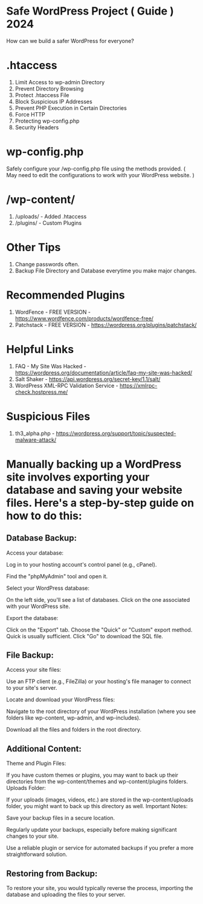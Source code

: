 # Safe WordPress Project ( Guide ) 2024
How can we build a safer WordPress for everyone?

# .htaccess
1. Limit Access to wp-admin Directory
2. Prevent Directory Browsing
3. Protect .htaccess File
4. Block Suspicious IP Addresses
5. Prevent PHP Execution in Certain Directories
6. Force HTTP
7. Protecting wp-config.php
8. Security Headers

# wp-config.php
Safely configure your /wp-config.php file using the methods provided. ( May need to edit the configurations to work with your WordPress website. )

# /wp-content/
1. /uploads/ - Added .htaccess
2. /plugins/ - Custom Plugins

# Other Tips
1. Change passwords often.
2. Backup File Directory and Database everytime you make major changes.

# Recommended Plugins
1. WordFence - FREE VERSION - https://www.wordfence.com/products/wordfence-free/
2. Patchstack - FREE VERSION - https://wordpress.org/plugins/patchstack/

# Helpful Links
1. FAQ - My Site Was Hacked - https://wordpress.org/documentation/article/faq-my-site-was-hacked/
2. Salt Shaker - https://api.wordpress.org/secret-key/1.1/salt/
3. WordPress XML-RPC Validation Service - https://xmlrpc-check.hostpress.me/


# Suspicious Files
1. th3_alpha.php - https://wordpress.org/support/topic/suspected-malware-attack/

 
# Manually backing up a WordPress site involves exporting your database and saving your website files. Here's a step-by-step guide on how to do this:

## Database Backup:

Access your database:

Log in to your hosting account's control panel (e.g., cPanel).

Find the "phpMyAdmin" tool and open it.

Select your WordPress database:

On the left side, you'll see a list of databases. Click on the one associated with your WordPress site.

Export the database:

Click on the "Export" tab.
Choose the "Quick" or "Custom" export method. Quick is usually sufficient.
Click "Go" to download the SQL file.

## File Backup:

Access your site files:

Use an FTP client (e.g., FileZilla) or your hosting's file manager to connect to your site's server.

Locate and download your WordPress files:

Navigate to the root directory of your WordPress installation (where you see folders like wp-content, wp-admin, and wp-includes).

Download all the files and folders in the root directory.

## Additional Content:

Theme and Plugin Files:

If you have custom themes or plugins, you may want to back up their directories from the wp-content/themes and wp-content/plugins folders.
Uploads Folder:

If your uploads (images, videos, etc.) are stored in the wp-content/uploads folder, you might want to back up this directory as well.
Important Notes:

Save your backup files in a secure location.

Regularly update your backups, especially before making significant changes to your site.

Use a reliable plugin or service for automated backups if you prefer a more straightforward solution.

## Restoring from Backup:
To restore your site, you would typically reverse the process, importing the database and uploading the files to your server.
